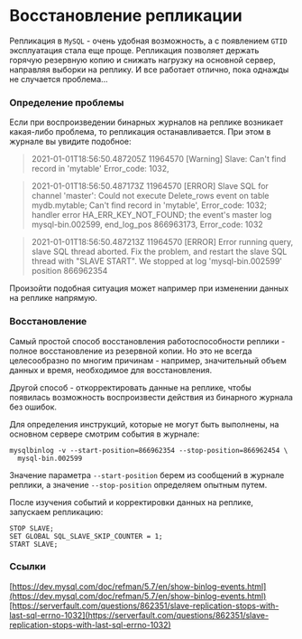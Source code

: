 # Восстановление репликации

Репликация в `MySQL` - очень удобная возможность, а с появлением `GTID` эксплуатация стала еще проще. Репликация позволяет держать горячую резервную копию и снижать нагрузку на основной сервер, направляя выборки на реплику. И все работает отлично, пока однажды не случается проблема...

### Определение проблемы

Если при воспроизведении бинарных журналов на реплике возникает какая-либо проблема, то репликация останавливается. При этом в журнале вы увидите подобное:

> 2021-01-01T18:56:50.487205Z 11964570 \[Warning\] Slave: Can't find record in 'mytable' Error\_code: 1032,

> 2021-01-01T18:56:50.487173Z 11964570 \[ERROR\] Slave SQL for channel 'master': Could not execute Delete\_rows event on table mydb.mytable; Can't find record in 'mytable', Error\_code: 1032; handler error HA\_ERR\_KEY\_NOT\_FOUND; the event's master log mysql-bin.002599, end\_log\_pos 866963173, Error\_code: 1032

> 2021-01-01T18:56:50.487213Z 11964570 \[ERROR\] Error running query, slave SQL thread aborted. Fix the problem, and restart the slave SQL thread with "SLAVE START". We stopped at log 'mysql-bin.002599' position 866962354

Произойти подобная ситуация может например при изменении данных на реплике напрямую.

### Восстановление

Самый простой способ восстановления работоспособности реплики - полное восстановление из резервной копии. Но это не всегда целесообразно по многим причинам - например, значительный объем данных и время, необходимое для восстановления.

Другой способ - откорректировать данные на реплике, чтобы появилась возможность воспроизвести действия из бинарного журнала без ошибок.

Для определения инструкций, которые не могут быть выполнены, на основном сервере смотрим события в журнале:

```text
mysqlbinlog -v --start-position=866962354 --stop-position=866962454 \
  mysql-bin.002599
```

Значение параметра `--start-position` берем из сообщений в журнале реплики, а значение `--stop-position` определяем опытным путем.

После изучения событий и корректировки данных на реплике, запускаем репликацию:

```text
STOP SLAVE;
SET GLOBAL SQL_SLAVE_SKIP_COUNTER = 1;
START SLAVE;
```

### Ссылки

[https://dev.mysql.com/doc/refman/5.7/en/show-binlog-events.html](https://dev.mysql.com/doc/refman/5.7/en/show-binlog-events.html)[https://serverfault.com/questions/862351/slave-replication-stops-with-last-sql-errno-1032](https://serverfault.com/questions/862351/slave-replication-stops-with-last-sql-errno-1032)

